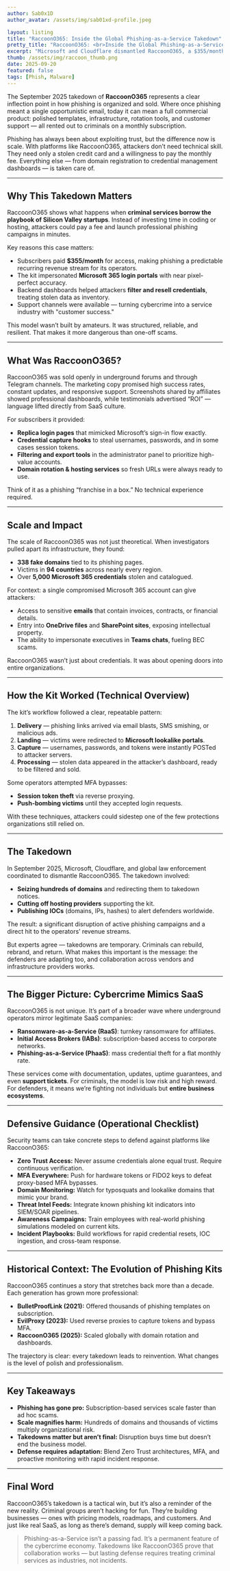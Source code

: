 ```yaml
---
author: Sab0x1D
author_avatar: /assets/img/sab01xd-profile.jpeg

layout: listing
title: "RaccoonO365: Inside the Global Phishing-as-a-Service Takedown"
pretty_title: "RaccoonO365: <br>Inside the Global Phishing-as-a-Service Takedown"
excerpt: "Microsoft and Cloudflare dismantled RaccoonO365, a $355/month phishing-as-a-service empire that stole 5,000+ Microsoft 365 credentials across 94 countries. This deep dive explains how the service operated, the scale of its impact, and what the takedown means for defenders."
thumb: /assets/img/raccoon_thumb.png
date: 2025-09-20
featured: false
tags: [Phish, Malware]
---
```


The September 2025 takedown of **RaccoonO365** represents a clear inflection point in how phishing is organized and sold. Where once phishing meant a single opportunistic email, today it can mean a full commercial product: polished templates, infrastructure, rotation tools, and customer support — all rented out to criminals on a monthly subscription.

Phishing has always been about exploiting trust, but the difference now is scale. With platforms like RaccoonO365, attackers don’t need technical skill. They need only a stolen credit card and a willingness to pay the monthly fee. Everything else — from domain registration to credential management dashboards — is taken care of.

---

## Why This Takedown Matters

RaccoonO365 shows what happens when **criminal services borrow the playbook of Silicon Valley startups**. Instead of investing time in coding or hosting, attackers could pay a fee and launch professional phishing campaigns in minutes.

Key reasons this case matters:  

- Subscribers paid **$355/month** for access, making phishing a predictable recurring revenue stream for its operators.  
- The kit impersonated **Microsoft 365 login portals** with near pixel-perfect accuracy.  
- Backend dashboards helped attackers **filter and resell credentials**, treating stolen data as inventory.  
- Support channels were available — turning cybercrime into a service industry with "customer success."  

This model wasn’t built by amateurs. It was structured, reliable, and resilient. That makes it more dangerous than one-off scams.

---

## What Was RaccoonO365?

RaccoonO365 was sold openly in underground forums and through Telegram channels. The marketing copy promised high success rates, constant updates, and responsive support. Screenshots shared by affiliates showed professional dashboards, while testimonials advertised “ROI” — language lifted directly from SaaS culture.

For subscribers it provided:

- **Replica login pages** that mimicked Microsoft’s sign-in flow exactly.  
- **Credential capture hooks** to steal usernames, passwords, and in some cases session tokens.  
- **Filtering and export tools** in the administrator panel to prioritize high-value accounts.  
- **Domain rotation & hosting services** so fresh URLs were always ready to use.  

Think of it as a phishing “franchise in a box.” No technical experience required.

---

## Scale and Impact

The scale of RaccoonO365 was not just theoretical. When investigators pulled apart its infrastructure, they found:  

- **338 fake domains** tied to its phishing pages.  
- Victims in **94 countries** across nearly every region.  
- Over **5,000 Microsoft 365 credentials** stolen and catalogued.  

For context: a single compromised Microsoft 365 account can give attackers:  
- Access to sensitive **emails** that contain invoices, contracts, or financial details.  
- Entry into **OneDrive files** and **SharePoint sites**, exposing intellectual property.  
- The ability to impersonate executives in **Teams chats**, fueling BEC scams.  

RaccoonO365 wasn’t just about credentials. It was about opening doors into entire organizations.

---

## How the Kit Worked (Technical Overview)

The kit’s workflow followed a clear, repeatable pattern:  

1. **Delivery** — phishing links arrived via email blasts, SMS smishing, or malicious ads.  
2. **Landing** — victims were redirected to **Microsoft lookalike portals**.  
3. **Capture** — usernames, passwords, and tokens were instantly POSTed to attacker servers.  
4. **Processing** — stolen data appeared in the attacker’s dashboard, ready to be filtered and sold.  

Some operators attempted MFA bypasses:  
- **Session token theft** via reverse proxying.  
- **Push-bombing victims** until they accepted login requests.  

With these techniques, attackers could sidestep one of the few protections organizations still relied on.

---

## The Takedown

In September 2025, Microsoft, Cloudflare, and global law enforcement coordinated to dismantle RaccoonO365. The takedown involved:  

- **Seizing hundreds of domains** and redirecting them to takedown notices.  
- **Cutting off hosting providers** supporting the kit.  
- **Publishing IOCs** (domains, IPs, hashes) to alert defenders worldwide.  

The result: a significant disruption of active phishing campaigns and a direct hit to the operators’ revenue streams.

But experts agree — takedowns are temporary. Criminals can rebuild, rebrand, and return. What makes this important is the message: the defenders are adapting too, and collaboration across vendors and infrastructure providers works.

---

## The Bigger Picture: Cybercrime Mimics SaaS

RaccoonO365 is not unique. It’s part of a broader wave where underground operators mirror legitimate SaaS companies:  

- **Ransomware-as-a-Service (RaaS)**: turnkey ransomware for affiliates.  
- **Initial Access Brokers (IABs)**: subscription-based access to corporate networks.  
- **Phishing-as-a-Service (PhaaS)**: mass credential theft for a flat monthly rate.  

These services come with documentation, updates, uptime guarantees, and even **support tickets**. For criminals, the model is low risk and high reward. For defenders, it means we’re fighting not individuals but **entire business ecosystems**.

---

## Defensive Guidance (Operational Checklist)

Security teams can take concrete steps to defend against platforms like RaccoonO365:  

- **Zero Trust Access:** Never assume credentials alone equal trust. Require continuous verification.  
- **MFA Everywhere:** Push for hardware tokens or FIDO2 keys to defeat proxy-based MFA bypasses.  
- **Domain Monitoring:** Watch for typosquats and lookalike domains that mimic your brand.  
- **Threat Intel Feeds:** Integrate known phishing kit indicators into SIEM/SOAR pipelines.  
- **Awareness Campaigns:** Train employees with real-world phishing simulations modeled on current kits.  
- **Incident Playbooks:** Build workflows for rapid credential resets, IOC ingestion, and cross-team response.  

---

## Historical Context: The Evolution of Phishing Kits

RaccoonO365 continues a story that stretches back more than a decade. Each generation has grown more professional:  

- **BulletProofLink (2021):** Offered thousands of phishing templates on subscription.  
- **EvilProxy (2023):** Used reverse proxies to capture tokens and bypass MFA.  
- **RaccoonO365 (2025):** Scaled globally with domain rotation and dashboards.  

The trajectory is clear: every takedown leads to reinvention. What changes is the level of polish and professionalism.

---

## Key Takeaways

- **Phishing has gone pro:** Subscription-based services scale faster than ad hoc scams.  
- **Scale magnifies harm:** Hundreds of domains and thousands of victims multiply organizational risk.  
- **Takedowns matter but aren’t final:** Disruption buys time but doesn’t end the business model.  
- **Defense requires adaptation:** Blend Zero Trust architectures, MFA, and proactive monitoring with rapid incident response.  

---

## Final Word

RaccoonO365’s takedown is a tactical win, but it’s also a reminder of the new reality. Criminal groups aren’t hacking for fun. They’re building businesses — ones with pricing models, roadmaps, and customers. And just like real SaaS, as long as there’s demand, supply will keep coming back.

<blockquote class="featured-quote">
Phishing-as-a-Service isn’t a passing fad. It’s a permanent feature of the cybercrime economy. Takedowns like RaccoonO365 prove that collaboration works — but lasting defense requires treating criminal services as industries, not incidents.
</blockquote>
